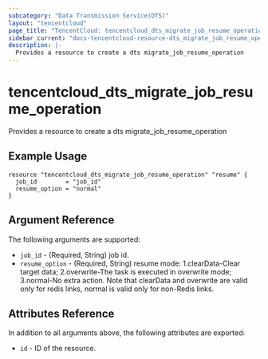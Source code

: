 ```yaml
---
subcategory: "Data Transmission Service(DTS)"
layout: "tencentcloud"
page_title: "TencentCloud: tencentcloud_dts_migrate_job_resume_operation"
sidebar_current: "docs-tencentcloud-resource-dts_migrate_job_resume_operation"
description: |-
  Provides a resource to create a dts migrate_job_resume_operation
---
```


# tencentcloud_dts_migrate_job_resume_operation

Provides a resource to create a dts migrate_job_resume_operation

## Example Usage

```hcl
resource "tencentcloud_dts_migrate_job_resume_operation" "resume" {
  job_id        = "job_id"
  resume_option = "normal"
}
```

## Argument Reference

The following arguments are supported:

* `job_id` - (Required, String) job id.
* `resume_option` - (Required, String) resume mode: 1.clearData-Clear target data; 2.overwrite-The task is executed in overwrite mode; 3.normal-No extra action. Note that clearData and overwrite are valid only for redis links, normal is valid only for non-Redis links.

## Attributes Reference

In addition to all arguments above, the following attributes are exported:

* `id` - ID of the resource.



